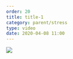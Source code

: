 ```yaml
---
order: 20
title: title-1
category: parent/stress
type: video
date: 2020-04-08 11:00
---
```


[![](../../static/images/crisis-cover.webp)](../../static/videos/crisis.mp4)